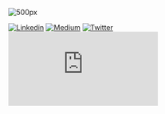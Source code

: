 ![![500px](https://500px.com/photo/304985875/a-day-in-the-village-by-shaked-zychlinski)](https://raw.githubusercontent.com/shakedzy/shakedzy/master/banner.png)

[![Linkedin](https://badgen.net/badge/icon/shakedzy?icon=https://raw.githubusercontent.com/shakedzy/shakedzy/master/linkedin_w.svg&label)](https://linkedin.com/in/shakedzy)
[![Medium](https://badgen.net/badge/icon/shakedzy?icon=medium&label)](https://medium.com/@shakedzy)
[![Twitter](https://badgen.net/badge/icon/shakedzy?icon=twitter&label)](https://twitter.com/@shakedzy)
[![Website](https://badgen.net/badge/icon/shakedzy.xyz?icon=chrome&label)](https://twitter.com/@shakedzy)
